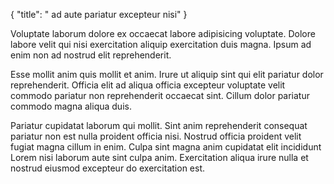 {
  "title": " ad aute pariatur excepteur nisi"
}

Voluptate laborum dolore ex occaecat labore adipisicing voluptate. Dolore labore velit qui nisi exercitation aliquip exercitation duis magna. Ipsum ad enim non ad nostrud elit reprehenderit.

Esse mollit anim quis mollit et anim. Irure ut aliquip sint qui elit pariatur dolor reprehenderit. Officia elit ad aliqua officia excepteur voluptate velit commodo pariatur non reprehenderit occaecat sint. Cillum dolor pariatur commodo magna aliqua duis.

Pariatur cupidatat laborum qui mollit. Sint anim reprehenderit consequat pariatur non est nulla proident officia nisi. Nostrud officia proident velit fugiat magna cillum in enim. Culpa sint magna anim cupidatat elit incididunt Lorem nisi laborum aute sint culpa anim. Exercitation aliqua irure nulla et nostrud eiusmod excepteur do exercitation est.